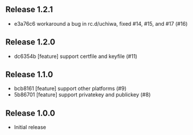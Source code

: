 ## Release 1.2.1

* e3a76c6 workaround a bug in rc.d/uchiwa, fixed #14, #15, and #17 (#16)

## Release 1.2.0

* dc6354b [feature] support certfile and keyfile (#11)

## Release 1.1.0

* bcb8161 [feature] support other platforms (#9)
* 5b86701 [feature] support privatekey and publickey (#8)

## Release 1.0.0

* Initial release
